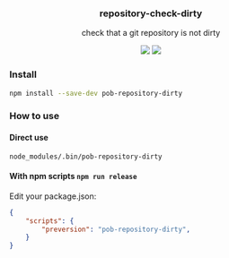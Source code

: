 <h3 align="center">
  repository-check-dirty
</h3>

<p align="center">
  check that a git repository is not dirty
</p>

<p align="center">
  <a href="https://npmjs.org/package/repository-check-dirty"><img src="https://img.shields.io/npm/v/repository-check-dirty.svg?style=flat-square"></a>
  <a href="https://david-dm.org/christophehurpeau/pob?path=packages/repository-check-dirty"><img src="https://david-dm.org/christophehurpeau/pob?path=packages/repository-check-dirty.svg?style=flat-square"></a>
</p>

### Install

```sh
npm install --save-dev pob-repository-dirty
```

### How to use

#### Direct use

```
node_modules/.bin/pob-repository-dirty
```

#### With npm scripts `npm run release`

Edit your package.json:

```json
{
    "scripts": {
        "preversion": "pob-repository-dirty",
    }
}

```
